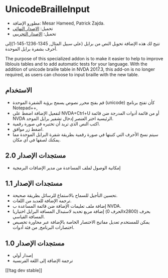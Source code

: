 # UnicodeBrailleInput #

* مطورو الإضافة: Mesar Hameed, Patrick Zajda.
* تحميل: [الإصدار النهائي][1]
* تحميل: [الإصدار التجريبي][2]

تتيح لك هذه الإضافة تحويل النص من برايل (على سبيل المثال,
1345-1236-145-1)إلى أحرف بشفرة برايل الموحدة.

The purpose of this specialized addon is to make it easier to help to
improve liblouis tables and to add automatic tests for your language. With
the addition of unicode braille table in NVDA 2017.3, this add-on is no
longer required, as users can choose to input braille with the new table.

## الاستخدام ##

* قم بفتح محرر نصوص يسمح برؤية الشفرة الموحدة (unicode) كأن تفتح برنامج
  Notepad++, 
* لتفعيل الإضافة اضغط على NVDA+Ctrl+U أو من قائمة أدوات المدرجة ضن قائمة
  NVDA الرئيسية اختر العنصر إدخال تشفير برايل الموحد.
* اكتب النص الذي تريد أن تختبره في صورة رقمية.
* اضغط زر موافق.
* سيتم نسخ الأحرف التي كتبتها في صورة رقمية بطريقة شفرة البرايل الموحدة مما
  يمكنك لصقها في أي مكان.

## مستجدات الإصدار 2.0 ##

* إمكانية الوصول لملف المساعدة من مدير الإضافات البرمجية

## مستجدات الإصدار 1.1 ##

* تحسين التأجيل للسماح بالاستماع للرسائل بطريقة صحيحة.
* ترجمة الإضافة للعديد من اللغات.
* إضافة ملف تعليمات الإضافة ضن قائمة المساعدة ب NVDA.
* إضافة مربع تحديد لاستبدال المسافة البرايل اختياريا (الحرف 0x2800) بحرف
  المسافة القياسي.
* يمكن للمستخدم تعديل مفاتيح الاختصار الخاصة بالإضافة عبر محاورة تخصيص
  اختصارات البرنامج, من فئة أدوات.

## مستجدات الإصدار 1.0 ##

* إصدار أولي
* ترجمة الإضافة إلى اللغة الفرنسية

[[!tag dev stable]]

[1]: https://addons.nvda-project.org/files/get.php?file=ubi

[2]: https://addons.nvda-project.org/files/get.php?file=ubi-dev
